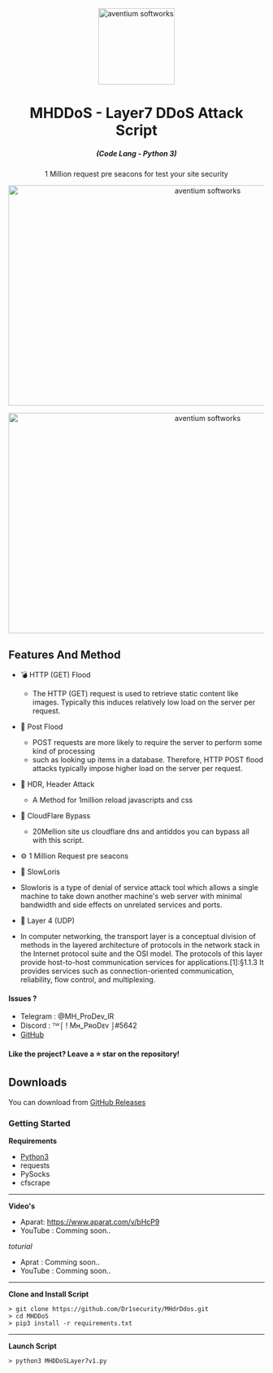 <p align="center"><img src="./screenshot/logo.ico" width="150px" height="150px" alt="aventium softworks"></p>

<h1 align="center">MHDDoS - Layer7 DDoS Attack Script</h1>

<em><h5 align="center">(Code Lang - Python 3)</h5></em>


<p align="center">1 Million request pre seacons for test your site security</p>

<p align="center"><img src="https://i.imgur.com/Mo99oLm.png" width="768" height="433" alt="aventium softworks"></p>
<p align="center"><img src="https://i.imgur.com/aNrHJcA.png" width="768" height="433" alt="aventium softworks"></p>

## Features And Method

* 💣 HTTP (GET) Flood
  * The HTTP (GET) request is used to retrieve static content like images. Typically this induces relatively low load on the server per request.
  
* 🔪 Post Flood
  * POST requests are more likely to require the server to perform some kind of processing
  * such as looking up items in a database. Therefore, HTTP POST flood attacks typically impose higher load on the server per request.
  
* 🏹 HDR, Header Attack
  * A Method for 1million reload javascripts and css 
  
* 🧨 CloudFlare Bypass
  * 20Mellion site us cloudflare dns and antiddos you can bypass all with this script.
  
* ⚙️ 1 Million Request pre seacons

* 🎩 SlowLoris
 * Slowloris is a type of denial of service attack tool which allows a single machine to take down another machine's web server with minimal bandwidth and side effects on unrelated services and ports.
 
* 🧩 Layer 4 (UDP)
 * In computer networking, the transport layer is a conceptual division of methods in the layered architecture of protocols in the network stack in the Internet protocol suite and the OSI model. The protocols of this layer provide host-to-host communication services for applications.[1]:§1.1.3 It provides services such as connection-oriented communication, reliability, flow control, and multiplexing.

#### Issues ? 
 * Telegram : @MH_ProDev_IR
 * Discord : ᵀᵂ⌠ ! Mʜ_PʀᴏDᴇᴠ ⌡#5642
 * [GitHub][github]
#### Like the project? Leave a ⭐ star on the repository!

## Downloads

You can download from [GitHub Releases](https://github.com/MHProDev/MHDDoS/releases)

### Getting Started

**Requirements**

* [Python3][python3]
* requests
* PySocks
* cfscrape

---

**Video's**

* Aparat: https://www.aparat.com/v/bHcP9
* YouTube : Comming soon..

*toturial*

* Aprat : Comming soon..
* YouTube : Comming soon..

---

**Clone and Install Script**

```console
> git clone https://github.com/Dr1security/MHdrDdos.git
> cd MHDDoS
> pip3 install -r requirements.txt
```

---

**Launch Script**

```console
> python3 MHDDoSLayer7v1.py
```

[python3]: https://python.org 'Python3'
[github]: https://github.com/MHProDev/MHDDoS/issues 'GitHub'
